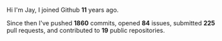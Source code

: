 Hi I'm Jay, I joined Github **11** years ago.

Since then I've pushed **1860** commits, opened **84** issues, submitted **225** pull requests, and contributed to **19** public repositories.
